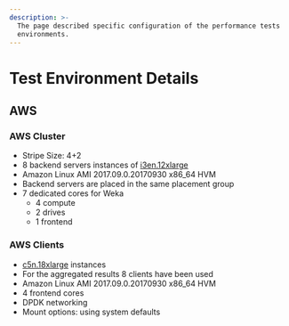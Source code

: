 ```yaml
---
description: >-
  The page described specific configuration of the performance tests
  environments.
---
```


# Test Environment Details

## AWS

### **AWS Cluster** 

* Stripe Size: 4+2
* 8 backend servers instances of [i3en.12xlarge](https://aws.amazon.com/ec2/instance-types/i3en/)
* Amazon Linux AMI 2017.09.0.20170930 x86\_64 HVM
* Backend servers are placed in the same placement group
* 7 dedicated cores for Weka 
  * 4 compute
  * 2 drives
  * 1 frontend

### AWS Clients

* [c5n.18xlarge](https://aws.amazon.com/ec2/instance-types/c5/) instances 
* For the aggregated results 8 clients have been used
* Amazon Linux AMI 2017.09.0.20170930 x86\_64 HVM
* 4 frontend cores
* DPDK networking
* Mount options: using system defaults

